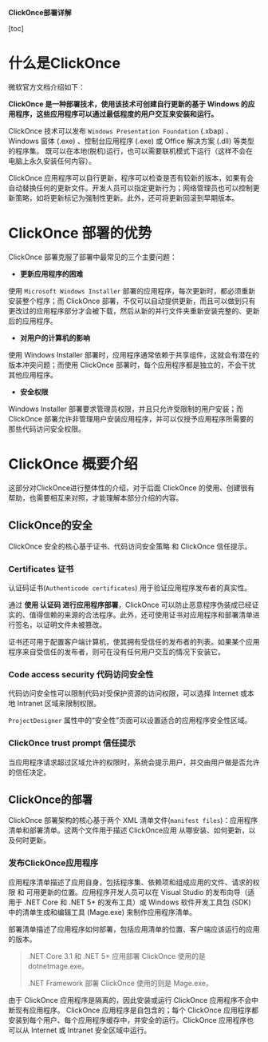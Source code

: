 **ClickOnce部署详解**

[toc]

# 什么是ClickOnce

微软官方文档介绍如下：

**ClickOnce 是一种部署技术，使用该技术可创建自行更新的基于 Windows 的应用程序，这些应用程序可以通过最低程度的用户交互来安装和运行。**

ClickOnce 技术可以发布 `Windows Presentation Foundation` (.xbap) 、Windows 窗体 (.exe) 、控制台应用程序 (.exe) 或 Office 解决方案 (.dll) 等类型的程序集。 既可以在本地(脱机)运行，也可以需要联机模式下运行（这样不会在电脑上永久安装任何内容）。

ClickOnce 应用程序可以自行更新，程序可以检查是否有较新的版本，如果有会自动替换任何的更新文件。开发人员可以指定更新行为；网络管理员也可以控制更新策略，如将更新标记为强制性更新。此外，还可将更新回滚到早期版本。

# ClickOnce 部署的优势

ClickOnce 部署克服了部署中最常见的三个主要问题：

- **更新应用程序的困难**

使用 `Microsoft Windows Installer` 部署的应用程序，每次更新时，都必须重新安装整个程序；而 ClickOnce 部署，不仅可以自动提供更新，而且可以做到只有更改过的应用程序部分才会被下载，然后从新的并行文件夹重新安装完整的、更新后的应用程序。

- **对用户的计算机的影响**

使用 Windows Installer 部署时，应用程序通常依赖于共享组件，这就会有潜在的版本冲突问题；而使用 ClickOnce 部署时，每个应用程序都是独立的，不会干扰其他应用程序。

- **安全权限**

Windows Installer 部署要求管理员权限，并且只允许受限制的用户安装；而 ClickOnce 部署允许非管理用户安装应用程序，并可以仅授予应用程序所需要的那些代码访问安全权限。

# ClickOnce 概要介绍

这部分对ClickOnce进行整体性的介绍，对于后面 ClickOnce 的使用、创建很有帮助，也需要相互来对照，才能理解本部分介绍的内容。

## ClickOnce的安全

ClickOnce 安全的核心基于证书、代码访问安全策略 和 ClickOnce 信任提示。

### Certificates 证书

认证码证书(`Authenticode certificates`) 用于验证应用程序发布者的真实性。

通过 **使用 认证码 进行应用程序部署**，ClickOnce 可以防止恶意程序伪装成已经证实的、值得信赖的来源的合法程序。此外，还可使用证书对应用程序和部署清单进行签名，以证明文件未被篡改。

证书还可用于配置客户端计算机，使其拥有受信任的发布者的列表。如果某个应用程序来自受信任的发布者，则可在没有任何用户交互的情况下安装它。

### Code access security 代码访问安全性

代码访问安全性可以限制代码对受保护资源的访问权限，可以选择 Internet 或本地 Intranet 区域来限制权限。

`ProjectDesigner` 属性中的“安全性”页面可以设置适合的应用程序安全性区域。

### ClickOnce trust prompt 信任提示

当应用程序请求超过区域允许的权限时，系统会提示用户，并交由用户做是否允许的信任决定。

## ClickOnce的部署

ClickOnce 部署架构的核心基于两个 XML 清单文件(`manifest files`)：应用程序清单和部署清单。这两个文件用于描述 ClickOnce应用 从哪安装、如何更新，以及何时更新。

### 发布ClickOnce应用程序

应用程序清单描述了应用自身，包括程序集、依赖项和组成应用的文件、请求的权限 和 可用更新的位置。应用程序开发人员可以在 Visual Studio 的发布向导（适用于 .NET Core 和 .NET 5+ 的发布工具）或 Windows 软件开发工具包 (SDK) 中的清单生成和编辑工具 (Mage.exe) 来制作应用程序清单。

部署清单描述了应用程序如何部署，包括应用清单的位置、客户端应该运行的应用的版本。

> .NET Core 3.1 和 .NET 5+ 应用部署 ClickOnce 使用的是 dotnetmage.exe。
> 
> .NET Framework 部署 ClickOnce 使用的则是 Mage.exe。











由于 ClickOnce 应用程序是隔离的，因此安装或运行 ClickOnce 应用程序不会中断现有应用程序。 ClickOnce 应用程序是自包含的；每个 ClickOnce 应用程序都安装到每个用户、每个应用程序缓存中，并安全的运行。ClickOnce 应用程序也可以从 Internet 或 Intranet 安全区域中运行。